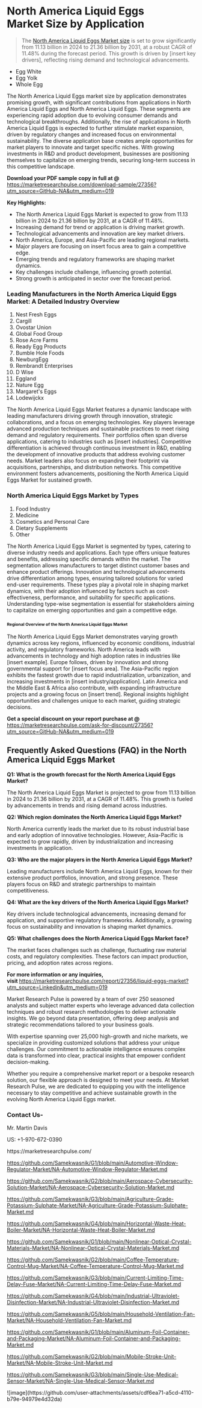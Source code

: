 <h1>North America Liquid Eggs Market&nbsp;Size by Application</h1><blockquote><p>The <a href="https://marketresearchpulse.com/download-sample/27356?utm_source=GitHub-NA&amp;utm_medium=019">North America Liquid Eggs Market size</a> is set to grow significantly from 11.13 billion in 2024 to 21.36 billion by 2031, at a robust CAGR of 11.48% during the forecast period. This growth is driven by [insert key drivers], reflecting rising demand and technological advancements.</p></blockquote><ul><li>Egg White<li> Egg Yolk<li> Whole Egg</li></ul><p>The North America Liquid Eggs market size by application demonstrates promising growth, with significant contributions from applications in North America Liquid Eggs and North America Liquid Eggs. These segments are experiencing rapid adoption due to evolving consumer demands and technological breakthroughs. Additionally, the rise of applications in North America Liquid Eggs is expected to further stimulate market expansion, driven by regulatory changes and increased focus on environmental sustainability. The diverse application base creates ample opportunities for market players to innovate and target specific niches. With growing investments in R&D and product development, businesses are positioning themselves to capitalize on emerging trends, securing long-term success in this competitive landscape.</p><p><strong>Download your PDF sample copy in full at @ </strong><a href="https://marketresearchpulse.com/download-sample/27356?utm_source=GitHub-NA&amp;utm_medium=019">https://marketresearchpulse.com/download-sample/27356?utm_source=GitHub-NA&amp;utm_medium=019</a></p><p><strong>Key Highlights: </strong></p><ul><li>The North America Liquid Eggs Market is expected to grow from 11.13 billion in 2024 to 21.36 billion by 2031, at a CAGR of 11.48%.</li><li>Increasing demand for trend or application is driving market growth.</li><li>Technological advancements and innovation are key market drivers.</li><li>North America, Europe, and Asia-Pacific are leading regional markets.</li><li>Major players are focusing on insert focus area to gain a competitive edge.</li><li>Emerging trends and regulatory frameworks are shaping market dynamics.</li><li>Key challenges include challenge, influencing growth potential.</li><li>Strong growth is anticipated in sector over the forecast period.</li></ul><h3>Leading Manufacturers in the North America Liquid Eggs Market: A Detailed Industry Overview</h3><ol><li>Nest Fresh Eggs</li><li>Cargill</li><li>Ovostar Union</li><li>Global Food Group</li><li>Rose Acre Farms</li><li>Ready Egg Products</li><li>Bumble Hole Foods</li><li>NewburgEgg</li><li>Rembrandt Enterprises</li><li>D Wise</li><li>Eggland</li><li>Nature Egg</li><li>Margaret's Eggs</li><li>Lodewijckx</li></ol><div class="flex max-w-full flex-col flex-grow"><div class="min-h-8 text-message flex w-full flex-col items-end gap-2 whitespace-normal break-words [.text-message+&amp;]:mt-5" dir="auto" data-message-author-role="assistant" data-message-id="fd8432e4-4910-450d-b182-61b7bfb0a01f" data-message-model-slug="gpt-4o"><div class="flex w-full flex-col gap-1 empty:hidden first:pt-[3px]"><div class="markdown prose w-full break-words dark:prose-invert light"><p>The North America Liquid Eggs Market features a dynamic landscape with leading manufacturers driving growth through innovation, strategic collaborations, and a focus on emerging technologies. Key players leverage advanced production techniques and sustainable practices to meet rising demand and regulatory requirements. Their portfolios often span diverse applications, catering to industries such as [insert industries]. Competitive differentiation is achieved through continuous investment in R&amp;D, enabling the development of innovative products that address evolving customer needs. Market leaders also focus on expanding their footprint via acquisitions, partnerships, and distribution networks. This competitive environment fosters advancements, positioning the North America Liquid Eggs Market for sustained growth.</p></div></div></div></div><h3>North America Liquid Eggs Market by Types</h3><ol><li>Food Industry<li> Medicine<li> Cosmetics and Personal Care<li> Dietary Supplements<li> Other</li></ol><div class="flex max-w-full flex-col flex-grow"><div class="min-h-8 text-message flex w-full flex-col items-end gap-2 whitespace-normal break-words [.text-message+&amp;]:mt-5" dir="auto" data-message-author-role="assistant" data-message-id="084470be-0bb7-4664-bddf-5156b4f41249" data-message-model-slug="gpt-4o-mini"><div class="flex w-full flex-col gap-1 empty:hidden first:pt-[3px]"><div class="markdown prose w-full break-words dark:prose-invert light"><p>The North America Liquid Eggs Market is segmented by types, catering to diverse industry needs and applications. Each type offers unique features and benefits, addressing specific demands within the market. The segmentation allows manufacturers to target distinct customer bases and enhance product offerings. Innovation and technological advancements drive differentiation among types, ensuring tailored solutions for varied end-user requirements. These types play a pivotal role in shaping market dynamics, with their adoption influenced by factors such as cost-effectiveness, performance, and suitability for specific applications. Understanding type-wise segmentation is essential for stakeholders aiming to capitalize on emerging opportunities and gain a competitive edge.</p></div></div></div></div><h3><span style="font-size: 11px;">Regional Overview of the North America Liquid Eggs Market</span></h3><div class="flex max-w-full flex-col flex-grow"><div class="min-h-8 text-message flex w-full flex-col items-end gap-2 whitespace-normal break-words [.text-message+&amp;]:mt-5" dir="auto" data-message-author-role="assistant" data-message-id="e9038762-ce64-4e30-91c9-9bd413514231" data-message-model-slug="gpt-4o-mini"><div class="flex w-full flex-col gap-1 empty:hidden first:pt-[3px]"><div class="markdown prose w-full break-words dark:prose-invert light"><p>The North America Liquid Eggs Market demonstrates varying growth dynamics across key regions, influenced by economic conditions, industrial activity, and regulatory frameworks. North America leads with advancements in technology and high adoption rates in industries like [insert example]. Europe follows, driven by innovation and strong governmental support for [insert focus area]. The Asia-Pacific region exhibits the fastest growth due to rapid industrialization, urbanization, and increasing investments in [insert industry/application]. Latin America and the Middle East &amp; Africa also contribute, with expanding infrastructure projects and a growing focus on [insert trend]. Regional insights highlight opportunities and challenges unique to each market, guiding strategic decisions.</p></div></div></div></div><p><strong>Get a special discount on your report purchase at @ </strong><a href="https://marketresearchpulse.com/ask-for-discount/27356?utm_source=GitHub-NA&amp;utm_medium=019">https://marketresearchpulse.com/ask-for-discount/27356?utm_source=GitHub-NA&amp;utm_medium=019</a></p><h2>Frequently Asked Questions (FAQ) in the North America Liquid Eggs Market</h2><p><strong>Q1: What is the growth forecast for the North America Liquid Eggs Market?</strong></p><p>The North America Liquid Eggs Market is projected to grow from 11.13 billion in 2024 to 21.36 billion by 2031, at a CAGR of 11.48%. This growth is fueled by advancements in trends and rising demand across industries.</p><p><strong>Q2: Which region dominates the North America Liquid Eggs Market?</strong></p><p>North America currently leads the market due to its robust industrial base and early adoption of innovative technologies. However, Asia-Pacific is expected to grow rapidly, driven by industrialization and increasing investments in application.</p><p><strong>Q3: Who are the major players in the North America Liquid Eggs Market?</strong></p><p>Leading manufacturers include North America Liquid Eggs, known for their extensive product portfolios, innovation, and strong presence. These players focus on R&amp;D and strategic partnerships to maintain competitiveness.</p><p><strong>Q4: What are the key drivers of the North America Liquid Eggs Market?</strong></p><p>Key drivers include technological advancements, increasing demand for application, and supportive regulatory frameworks. Additionally, a growing focus on sustainability and innovation is shaping market dynamics.</p><p><strong>Q5: What challenges does the North America Liquid Eggs Market face?</strong></p><p>The market faces challenges such as challenge, fluctuating raw material costs, and regulatory complexities. These factors can impact production, pricing, and adoption rates across regions.</p><p><strong>For more information or any inquiries, visit&nbsp;</strong><a href="https://marketresearchpulse.com/report/27356/liquid-eggs-market?utm_source=Linkedin&utm_medium=019">https://marketresearchpulse.com/report/27356/liquid-eggs-market?utm_source=Linkedin&utm_medium=019</a></p><p>Market Research Pulse is powered by a team of over 250 seasoned analysts and subject matter experts who leverage advanced data collection techniques and robust research methodologies to deliver actionable insights. We go beyond data presentation, offering deep analysis and strategic recommendations tailored to your business goals.</p><p>With expertise spanning over 25,000 high-growth and niche markets, we specialize in providing customized solutions that address your unique challenges. Our commitment to actionable intelligence ensures complex data is transformed into clear, practical insights that empower confident decision-making.</p><p>Whether you require a comprehensive market report or a bespoke research solution, our flexible approach is designed to meet your needs. At Market Research Pulse, we are dedicated to equipping you with the intelligence necessary to stay competitive and achieve sustainable growth in the evolving North America Liquid Eggs market.</p><h3><strong>Contact Us-</strong></h3><p>Mr. Martin Davis</p><p>US: +1-970-672-0390</p><p>https://marketresearchpulse.com/</p><p><a href="https://github.com/Samekwasnik/G1/blob/main/Automotive-Window-Regulator-Market/NA-Automotive-Window-Regulator-Market.md">https://github.com/Samekwasnik/G1/blob/main/Automotive-Window-Regulator-Market/NA-Automotive-Window-Regulator-Market.md</a></p><p><a href="https://github.com/Samekwasnik/G2/blob/main/Aerospace-Cybersecurity-Solution-Market/NA-Aerospace-Cybersecurity-Solution-Market.md">https://github.com/Samekwasnik/G2/blob/main/Aerospace-Cybersecurity-Solution-Market/NA-Aerospace-Cybersecurity-Solution-Market.md</a></p><p><a href="https://github.com/Samekwasnik/G3/blob/main/Agriculture-Grade-Potassium-Sulphate-Market/NA-Agriculture-Grade-Potassium-Sulphate-Market.md">https://github.com/Samekwasnik/G3/blob/main/Agriculture-Grade-Potassium-Sulphate-Market/NA-Agriculture-Grade-Potassium-Sulphate-Market.md</a></p><p><a href="https://github.com/Samekwasnik/G4/blob/main/Horizontal-Waste-Heat-Boiler-Market/NA-Horizontal-Waste-Heat-Boiler-Market.md">https://github.com/Samekwasnik/G4/blob/main/Horizontal-Waste-Heat-Boiler-Market/NA-Horizontal-Waste-Heat-Boiler-Market.md</a></p><p><a href="https://github.com/Samekwasnik/G1/blob/main/Nonlinear-Optical-Crystal-Materials-Market/NA-Nonlinear-Optical-Crystal-Materials-Market.md">https://github.com/Samekwasnik/G1/blob/main/Nonlinear-Optical-Crystal-Materials-Market/NA-Nonlinear-Optical-Crystal-Materials-Market.md</a></p><p><a href="https://github.com/Samekwasnik/G2/blob/main/Coffee-Temperature-Control-Mug-Market/NA-Coffee-Temperature-Control-Mug-Market.md">https://github.com/Samekwasnik/G2/blob/main/Coffee-Temperature-Control-Mug-Market/NA-Coffee-Temperature-Control-Mug-Market.md</a></p><p><a href="https://github.com/Samekwasnik/G3/blob/main/Current-Limiting-Time-Delay-Fuse-Market/NA-Current-Limiting-Time-Delay-Fuse-Market.md">https://github.com/Samekwasnik/G3/blob/main/Current-Limiting-Time-Delay-Fuse-Market/NA-Current-Limiting-Time-Delay-Fuse-Market.md</a></p><p><a href="https://github.com/Samekwasnik/G4/blob/main/Industrial-Ultraviolet-Disinfection-Market/NA-Industrial-Ultraviolet-Disinfection-Market.md">https://github.com/Samekwasnik/G4/blob/main/Industrial-Ultraviolet-Disinfection-Market/NA-Industrial-Ultraviolet-Disinfection-Market.md</a></p><p><a href="https://github.com/Samekwasnik/G5/blob/main/Household-Ventilation-Fan-Market/NA-Household-Ventilation-Fan-Market.md">https://github.com/Samekwasnik/G5/blob/main/Household-Ventilation-Fan-Market/NA-Household-Ventilation-Fan-Market.md</a></p><p><a href="https://github.com/Samekwasnik/G1/blob/main/Aluminum-Foil-Container-and-Packaging-Market/NA-Aluminum-Foil-Container-and-Packaging-Market.md">https://github.com/Samekwasnik/G1/blob/main/Aluminum-Foil-Container-and-Packaging-Market/NA-Aluminum-Foil-Container-and-Packaging-Market.md</a></p><p><a href="https://github.com/Samekwasnik/G2/blob/main/Mobile-Stroke-Unit-Market/NA-Mobile-Stroke-Unit-Market.md">https://github.com/Samekwasnik/G2/blob/main/Mobile-Stroke-Unit-Market/NA-Mobile-Stroke-Unit-Market.md</a></p><p><a href="https://github.com/Samekwasnik/G3/blob/main/Single-Use-Medical-Sensor-Market/NA-Single-Use-Medical-Sensor-Market.md">https://github.com/Samekwasnik/G3/blob/main/Single-Use-Medical-Sensor-Market/NA-Single-Use-Medical-Sensor-Market.md</a></p>
![image](https://github.com/user-attachments/assets/cdf6ea71-a5cd-4110-b79e-94979e4d32da)
